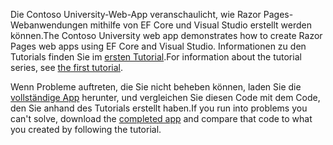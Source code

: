 <span data-ttu-id="1af67-101">Die Contoso University-Web-App veranschaulicht, wie Razor Pages-Webanwendungen mithilfe von EF Core und Visual Studio erstellt werden können.</span><span class="sxs-lookup"><span data-stu-id="1af67-101">The Contoso University web app demonstrates how to create Razor Pages web apps using EF Core and Visual Studio.</span></span> <span data-ttu-id="1af67-102">Informationen zu den Tutorials finden Sie im [ersten Tutorial](xref:data/ef-rp/intro).</span><span class="sxs-lookup"><span data-stu-id="1af67-102">For information about the tutorial series, see [the first tutorial](xref:data/ef-rp/intro).</span></span>

<span data-ttu-id="1af67-103">Wenn Probleme auftreten, die Sie nicht beheben können, laden Sie die [vollständige App](https://github.com/aspnet/AspNetCore.Docs/tree/master/aspnetcore/data/ef-rp/intro/samples) herunter, und vergleichen Sie diesen Code mit dem Code, den Sie anhand des Tutorials erstellt haben.</span><span class="sxs-lookup"><span data-stu-id="1af67-103">If you run into problems you can't solve, download the [completed app](https://github.com/aspnet/AspNetCore.Docs/tree/master/aspnetcore/data/ef-rp/intro/samples) and compare that code to what you created by following the tutorial.</span></span>
